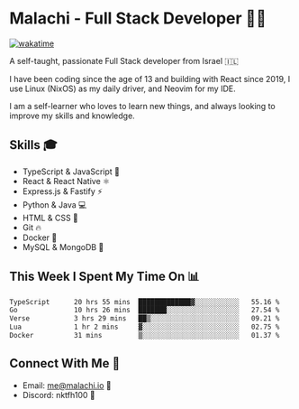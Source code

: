 # Malachi - Full Stack Developer 🚀🔥
[![wakatime](https://wakatime.com/badge/user/112ec769-e669-4b78-a46f-cf4343930741.svg)](https://wakatime.com/@112ec769-e669-4b78-a46f-cf4343930741)

A self-taught, passionate Full Stack developer from Israel 🇮🇱

I have been coding since the age of 13 and building with React since 2019, I use Linux (NixOS) as my daily driver, and Neovim for my IDE.

I am a self-learner who loves to learn new things, and always looking to improve my skills and knowledge.

## Skills 🎓
- TypeScript & JavaScript 💎
- React & React Native ⚛️
- Express.js & Fastify ⚡️
- Python & Java 💻
- HTML & CSS 🎨
- Git 🔥
- Docker 🐳
- MySQL & MongoDB 💾

## This Week I Spent My Time On 📊
<!--START_SECTION:waka-->

```txt
TypeScript      20 hrs 55 mins  █████████████▓░░░░░░░░░░░   55.16 %
Go              10 hrs 26 mins  ███████░░░░░░░░░░░░░░░░░░   27.54 %
Verse           3 hrs 29 mins   ██▒░░░░░░░░░░░░░░░░░░░░░░   09.21 %
Lua             1 hr 2 mins     ▓░░░░░░░░░░░░░░░░░░░░░░░░   02.75 %
Docker          31 mins         ▒░░░░░░░░░░░░░░░░░░░░░░░░   01.37 %
```

<!--END_SECTION:waka-->


## Connect With Me 📱
- Email: me@malachi.io 📧
- Discord: nktfh100 👾


